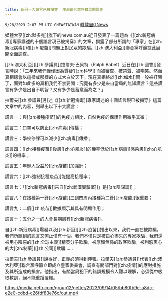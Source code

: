 ```yaml
---
title: 新冠十大謊言已被揭穿  澳洲聯合黨呼籲展開調查
---
```

`9/28/2023 2:07 PM UTC GNEWSTAIWAN` [轉載自GNews](https://gnews.org/articles/1752595)



媒體大亨[[zh:默多克]]旗下的news.com.au近日發表了一篇題為《[[zh:新冠病毒]]專家講述的十個謠言現已被揭穿》的文章，揭露了部分所謂的「專家」在[[zh:新冠病毒]]和[[zh:疫苗]]問題上對民眾的欺騙。[[zh:澳大利亞]]聯合黨呼籲據此展開全面調查。  

[[zh:澳大利亞]][[zh:參議員]]拉爾夫·巴貝特（Ralph Babet）近日在[[zh:國會]]發言時說：「三年來我們僅僅因為質疑‘[[zh:科學]]’而被審查、被禁聲、被嘲笑。然而真相總會以這樣或那樣的方式大白於天下。現在真相終於[[zh:如水]]閘一般被打開了，面對如此多的真相我們不禁要問：究竟有多少是來自當局的無知謊言？這些謊言有多少是出自不明智？又有多少是蓄意而為之？」

  

拉爾夫[[zh:參議員]]引述《[[zh:新冠病毒]]專家講述的十個謠言現已被揭穿》這篇文章中的內容，列舉出以下十大謊言：

  

謊言一：與[[zh:接種疫苗]]的免疫力相比，自然免疫的保護作用微乎其微；

謊言二：口罩可以防止[[zh:病毒]]傳播；

謊言三：學校停課可以減少[[zh:病毒]]傳播；

謊言四：[[zh:接種疫苗]]後患[[zh:心肌炎]]的機率低於[[zh:病毒]]感染患[[zh:心肌炎]]的機率；

謊言五：年輕人受益於[[zh:疫苗]]加強針；

謊言六：[[zh:強制接種疫苗]]能提高接種率；

謊言七：「[[zh:新冠病毒]]來自[[zh:武漢實驗室]]」是[[zh:陰謀論]]；

謊言八：在接種第一針[[zh:疫苗]]三到四周內接種第二針[[zh:疫苗]]很重要；

謊言九：二價[[zh:疫苗]]數據顯示其具有明顯作用；

謊言十：五分之一的人會長期患有[[zh:新冠病毒]]。

  

自[[zh:新冠病毒]]爆發以及[[zh:新冠]][[zh:疫苗]]推出以來，我們一直在被欺騙，我們所聽到的謊言又何止僅有十個。我們不僅只是被良心盡失的專家欺騙，我們還被用心險惡的[[zh:全球主義]]精英分子欺騙，被厚顏無恥的政客欺騙，被利慾熏心的大[[zh:制藥]][[zh:公司]]欺騙……

拉爾夫[[zh:參議員]]說得好，正義必須得到伸張。拉爾夫[[zh:參議員]]代表[[zh:澳大利亞]]聯合黨呼籲立即成立皇家委員會，調查有關部門對[[zh:疫情]]的應對措施及其所造成的損害。他指出，有關當局犯下的錯誤規模令人難以理解，必須從中吸取教訓，絕不能重蹈覆轍。


https://media.gettr.com/group12/getter/2023/09/14/05/bb80fb9e-a8dc-e2e0-cdbd-c26fdf83e76c/out.mp4


